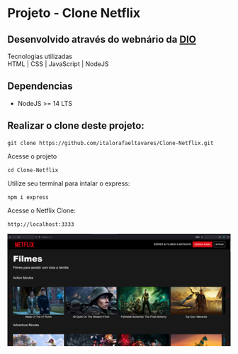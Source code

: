 # Projeto - Clone Netflix 
## Desenvolvido através do webnário da <a href="https://www.youtube.com/watch?v=JxZf4mxtu64&t=67s" target="_blank" >DIO</a>


Tecnologias utilizadas </br >
HTML | CSS | JavaScript | NodeJS

## Dependencias
- NodeJS >= 14 LTS

## Realizar o clone deste projeto:
````
git clone https://github.com/italorafaeltavares/Clone-Netflix.git
````
Acesse o projeto
````
cd Clone-Netflix
````
Utilize seu terminal para intalar o express:
````
npm i express
````
Acesse o Netflix Clone:
````
http://localhost:3333

````

<img  src="banner.png" alt="banner netflix">
